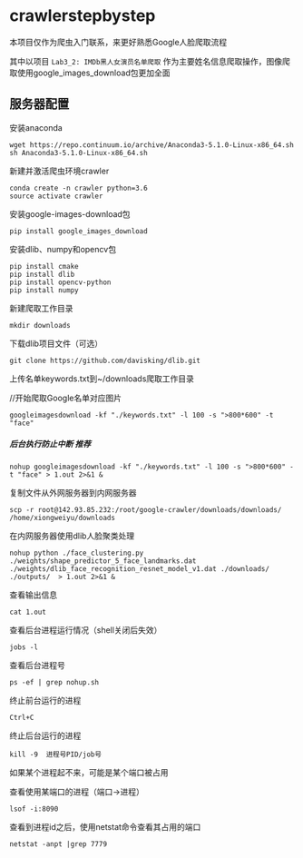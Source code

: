 # crawlerstepbystep

本项目仅作为爬虫入门联系，来更好熟悉Google人脸爬取流程

其中以项目 `Lab3_2: IMDb黑人女演员名单爬取` 作为主要姓名信息爬取操作，图像爬取使用google_images_download包更加全面
## 服务器配置

安装anaconda

```
wget https://repo.continuum.io/archive/Anaconda3-5.1.0-Linux-x86_64.sh
sh Anaconda3-5.1.0-Linux-x86_64.sh
```

新建并激活爬虫环境crawler

```
conda create -n crawler python=3.6
source activate crawler
```

安装google-images-download包

```
pip install google_images_download
```

安装dlib、numpy和opencv包

```
pip install cmake
pip install dlib
pip install opencv-python
pip install numpy
```

新建爬取工作目录

```
mkdir downloads
```

下载dlib项目文件（可选）

```
git clone https://github.com/davisking/dlib.git
```

上传名单keywords.txt到~/downloads爬取工作目录

//开始爬取Google名单对应图片

```
googleimagesdownload -kf "./keywords.txt" -l 100 -s ">800*600" -t "face"
```

##### 后台执行防止中断 推荐

```
nohup googleimagesdownload -kf "./keywords.txt" -l 100 -s ">800*600" -t "face" > 1.out 2>&1 &
```

复制文件从外网服务器到内网服务器

```
scp -r root@142.93.85.232:/root/google-crawler/downloads/downloads/ /home/xiongweiyu/downloads
```

在内网服务器使用dlib人脸聚类处理

```shell
nohup python ./face_clustering.py ./weights/shape_predictor_5_face_landmarks.dat ./weights/dlib_face_recognition_resnet_model_v1.dat ./downloads/ ./outputs/  > 1.out 2>&1 &
```

查看输出信息

```shell
cat 1.out
```

查看后台进程运行情况（shell关闭后失效）

```shell
jobs -l
```

查看后台进程号

```shell
ps -ef | grep nohup.sh
```

终止前台运行的进程

```
Ctrl+C
```

终止后台运行的进程

```shell
kill -9  进程号PID/job号
```

如果某个进程起不来，可能是某个端口被占用

查看使用某端口的进程（端口->进程）

```shell
lsof -i:8090
```

查看到进程id之后，使用netstat命令查看其占用的端口

```shell
netstat -anpt |grep 7779
```

